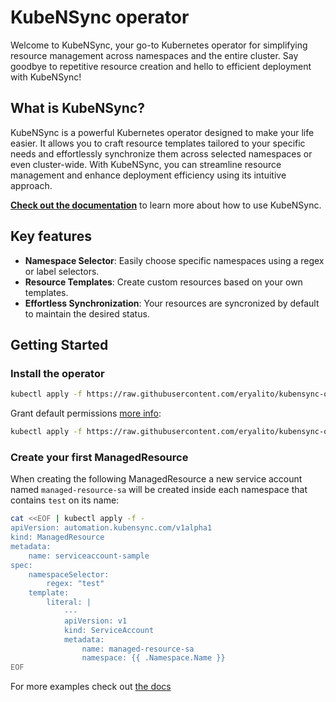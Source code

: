 # KubeNSync operator
Welcome to KubeNSync, your go-to Kubernetes operator for simplifying resource management across namespaces and the entire cluster. Say goodbye to repetitive resource creation and hello to efficient deployment with KubeNSync!

## What is KubeNSync?
KubeNSync is a powerful Kubernetes operator designed to make your life easier. It allows you to craft resource templates tailored to your specific needs and effortlessly synchronize them across selected namespaces or even cluster-wide. With KubeNSync, you can streamline resource management and enhance deployment efficiency using its intuitive approach.

[**Check out the documentation**](https://eryalito.github.io/kubensync-operator/) to learn more about how to use KubeNSync.

## Key features
- **Namespace Selector**: Easily choose specific namespaces using a regex or label selectors.
- **Resource Templates**: Create custom resources based on your own templates.
- **Effortless Synchronization**: Your resources are syncronized by default to maintain the desired status.

## Getting Started

### Install the operator

``` bash
kubectl apply -f https://raw.githubusercontent.com/eryalito/kubensync-operator/master/render/manifests.yaml
```

Grant default permissions [more info](https://docs.kubensync.com/getting-started/#installation):

``` bash
kubectl apply -f https://raw.githubusercontent.com/eryalito/kubensync-operator/master/render/rbac.yaml
```

### Create your first ManagedResource

When creating the following ManagedResource a new service account named `managed-resource-sa` will be created inside each namespace that contains `test` on its name:
``` bash
cat <<EOF | kubectl apply -f -
apiVersion: automation.kubensync.com/v1alpha1
kind: ManagedResource
metadata:
    name: serviceaccount-sample
spec:
    namespaceSelector:
        regex: "test"
    template:
        literal: |
            ---
            apiVersion: v1
            kind: ServiceAccount
            metadata:
                name: managed-resource-sa
                namespace: {{ .Namespace.Name }}
EOF
```

For more examples check out [the docs](https://docs.kubensync.com/examples/)
